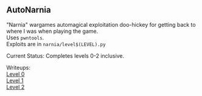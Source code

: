 ## AutoNarnia
"Narnia" wargames automagical exploitation doo-hickey for getting back to where I was when playing the game.  
Uses `pwntools`.  
Exploits are in `narnia/level$(LEVEL).py`  

Current Status: Completes levels 0-2 inclusive.

Writeups:  
[Level 0](https://steemit.com/hacking/@synapse/hacking-the-narnia-wargames-level-0-a-simple-buffer-overflow)  
[Level 1](https://steemit.com/hacking/@synapse/hacking-the-narnia-wargames-level-1-polluting-the-environment)  
[Level 2](https://steemit.com/hacking/@synapse/hacking-the-narnia-wargames-level-2-smashing-the-stack)
